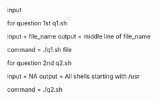 input 

for question 1st q1.sh

input = file_name
output = middle line of file_name

command = ./q1.sh file



for question 2nd q2.sh

input = NA
output = All shells starting with /usr

command = ./q2.sh

